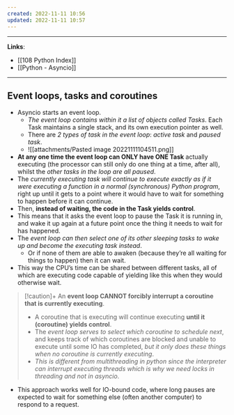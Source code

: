 ```yaml
---
created: 2022-11-11 10:56
updated: 2022-11-11 10:57
---
```

---
**Links**:
- [[108 Python Index]]
- [[Python - Asyncio]]

---
## Event loops, tasks and coroutines
- Asyncio starts an event loop.
	- *The event loop contains within it a list of objects called Tasks*. Each Task maintains a single stack, and its own execution pointer as well.
	- There are *2 types of task in the event loop*: *active task* and *paused task*.
	- ![[attachments/Pasted image 20221111104511.png]]
- **At any one time the event loop can ONLY have ONE Task** actually executing (the processor can still only do one thing at a time, after all), whilst the *other tasks in the loop are all paused*. 
- The *currently executing task will continue to execute exactly as if it were executing a function in a normal (synchronous) Python program*, right up until it gets to a point where it would have to wait for something to happen before it can continue.
- Then, **instead of waiting, the code in the Task yields control**. 
- This means that it asks the event loop to pause the Task it is running in, and wake it up again at a future point once the thing it needs to wait for has happened.
- The *event loop can then select one of its other sleeping tasks to wake up and become the executing task instead*. 
	- Or if none of them are able to awaken (because they’re all waiting for things to happen) then it can wait.
- This way the CPU’s time can be shared between different tasks, all of which are executing code capable of yielding like this when they would otherwise wait.

> [!caution]+ An **event loop CANNOT forcibly interrupt a coroutine that is currently executing**. 
> - A coroutine that is executing will continue executing **until it (coroutine) yields control**. 
> - The *event loop serves to select which coroutine to schedule next*, and keeps track of which coroutines are blocked and unable to execute until some IO has completed, *but it only does these things when no coroutine is currently executing*.
> - *This is different from multithreading in python since the interpreter can interrupt executing threads which is why we need locks in threading and not in asyncio*.

- This approach works well for IO-bound code, where long pauses are expected to wait for something else (often another computer) to respond to a request.